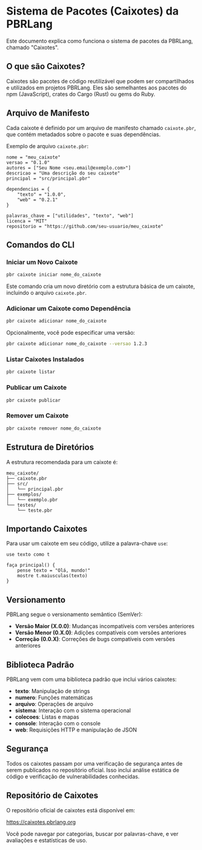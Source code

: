 # Sistema de Pacotes (Caixotes) da PBRLang

Este documento explica como funciona o sistema de pacotes da PBRLang, chamado "Caixotes".

## O que são Caixotes?

Caixotes são pacotes de código reutilizável que podem ser compartilhados e utilizados em projetos PBRLang. Eles são semelhantes aos pacotes do npm (JavaScript), crates do Cargo (Rust) ou gems do Ruby.

## Arquivo de Manifesto

Cada caixote é definido por um arquivo de manifesto chamado `caixote.pbr`, que contém metadados sobre o pacote e suas dependências.

Exemplo de arquivo `caixote.pbr`:

```
nome = "meu_caixote"
versao = "0.1.0"
autores = ["Seu Nome <seu.email@exemplo.com>"]
descricao = "Uma descrição do seu caixote"
principal = "src/principal.pbr"

dependencias = {
    "texto" = "1.0.0",
    "web" = "0.2.1"
}

palavras_chave = ["utilidades", "texto", "web"]
licenca = "MIT"
repositorio = "https://github.com/seu-usuario/meu_caixote"
```

## Comandos do CLI

### Iniciar um Novo Caixote

```bash
pbr caixote iniciar nome_do_caixote
```

Este comando cria um novo diretório com a estrutura básica de um caixote, incluindo o arquivo `caixote.pbr`.

### Adicionar um Caixote como Dependência

```bash
pbr caixote adicionar nome_do_caixote
```

Opcionalmente, você pode especificar uma versão:

```bash
pbr caixote adicionar nome_do_caixote --versao 1.2.3
```

### Listar Caixotes Instalados

```bash
pbr caixote listar
```

### Publicar um Caixote

```bash
pbr caixote publicar
```

### Remover um Caixote

```bash
pbr caixote remover nome_do_caixote
```

## Estrutura de Diretórios

A estrutura recomendada para um caixote é:

```
meu_caixote/
├── caixote.pbr
├── src/
│   └── principal.pbr
├── exemplos/
│   └── exemplo.pbr
└── testes/
    └── teste.pbr
```

## Importando Caixotes

Para usar um caixote em seu código, utilize a palavra-chave `use`:

```pbr
use texto como t

faça principal() {
    pense texto = "Olá, mundo!"
    mostre t.maiusculas(texto)
}
```

## Versionamento

PBRLang segue o versionamento semântico (SemVer):

- **Versão Maior (X.0.0)**: Mudanças incompatíveis com versões anteriores
- **Versão Menor (0.X.0)**: Adições compatíveis com versões anteriores
- **Correção (0.0.X)**: Correções de bugs compatíveis com versões anteriores

## Biblioteca Padrão

PBRLang vem com uma biblioteca padrão que inclui vários caixotes:

- **texto**: Manipulação de strings
- **numero**: Funções matemáticas
- **arquivo**: Operações de arquivo
- **sistema**: Interação com o sistema operacional
- **colecoes**: Listas e mapas
- **console**: Interação com o console
- **web**: Requisições HTTP e manipulação de JSON

## Segurança

Todos os caixotes passam por uma verificação de segurança antes de serem publicados no repositório oficial. Isso inclui análise estática de código e verificação de vulnerabilidades conhecidas.

## Repositório de Caixotes

O repositório oficial de caixotes está disponível em:

https://caixotes.pbrlang.org

Você pode navegar por categorias, buscar por palavras-chave, e ver avaliações e estatísticas de uso.

